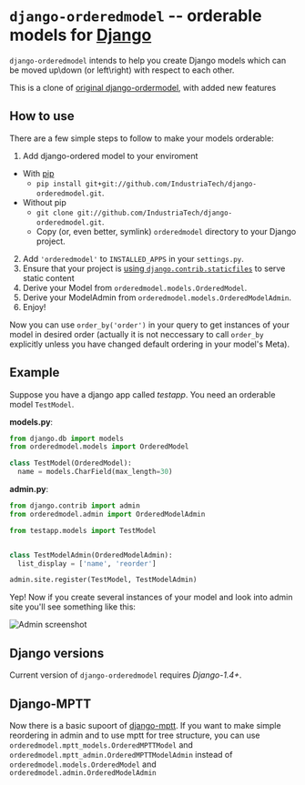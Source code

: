 `django-orderedmodel` -- orderable models for [Django](http://www.djangoproject.com/)
========================================================

`django-orderedmodel` intends to help you create Django models which can be
moved up\\down (or left\\right) with respect to each other.

This is a clone of [original django-ordermodel](https://github.com/kirelagin/django-orderedmodel), with added new features

How to use
-------------

There are a few simple steps to follow to make your models orderable:

1. Add django-ordered model to your enviroment
  * With [pip](http://www.pip-installer.org/en/latest/)
     * `pip install git+git://github.com/IndustriaTech/django-orderedmodel.git`.
  * Without pip
     * `git clone git://github.com/IndustriaTech/django-orderedmodel.git`.
     * Copy (or, even better, symlink) `orderedmodel` directory to your
      Django project.
2. Add `'orderedmodel'` to `INSTALLED_APPS` in your `settings.py`.
3. Ensure that your project is [using `django.contrib.staticfiles`](https://docs.djangoproject.com/en/dev/howto/static-files/)
   to serve static content
4. Derive your Model from `orderedmodel.models.OrderedModel`.
5. Derive your ModelAdmin from `orderedmodel.models.OrderedModelAdmin`.
6. Enjoy!

Now you can use `order_by('order')` in your query to get instances of your model
in desired order (actually it is not neccessary to call `order_by` explicitly
unless you have changed default ordering in your model's Meta).

Example
-------

Suppose you have a django app called _testapp_.
You need an orderable model `TestModel`.

**models.py**:

```python
from django.db import models
from orderedmodel.models import OrderedModel

class TestModel(OrderedModel):
  name = models.CharField(max_length=30)
```

**admin.py**:

```python
from django.contrib import admin
from orderedmodel.admin import OrderedModelAdmin

from testapp.models import TestModel


class TestModelAdmin(OrderedModelAdmin):
  list_display = ['name', 'reorder']

admin.site.register(TestModel, TestModelAdmin)
```


Yep! Now if you create several instances of your model
and look into admin site you'll see something like this:

![Admin screenshot](http://kirelagin.ru/~kirrun/orderedmodel/admin.png)

Django versions
---------------

Current version of `django-orderedmodel` requires *Django-1.4+*.


Django-MPTT
-----------

Now there is a basic supoort of [django-mptt](http://django-mptt.github.com/django-mptt/). If you want to make simple reordering in admin and to use mptt for tree structure, you can use `orderedmodel.mptt_models.OrderedMPTTModel` and `orderedmodel.mptt_admin.OrderedMPTTModelAdmin` instead of `orderedmodel.models.OrderedModel` and `orderedmodel.admin.OrderedModelAdmin`

